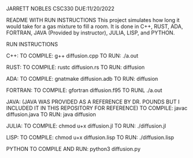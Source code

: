JARRETT NOBLES
CSC330 
DUE:11/20/2022

README WITH RUN INSTRUCTIONS
This project simulates how long it would take for a gas mixture to fill a room. It is done in C++, RUST, ADA, FORTRAN, JAVA (Provided by instructor), JULIA, LISP, and PYTHON.

RUN INSTRUCTIONS

C++:
  TO COMPILE: g++ diffusion.cpp
  TO RUN: ./a.out
  
RUST:
  TO COMPILE: rustc diffusion.rs
  TO RUN: diffusion
  
ADA:
  TO COMPILE: gnatmake diffusion.adb
  TO RUN: diffusion
  
FORTRAN: 
  TO COMPILE: gfortran diffusion.f95
  TO RUNL ./a.out
  
JAVA: (JAVA WAS PROVIDED AS A REFERENCE BY DR. POUNDS BUT I INCLUDED IT IN THIS REPOSITORY FOR REFERENCE)
  TO COMPILE: javac diffusion.java
  TO RUN: java diffusion
  
JULIA: 
  TO COMPILE: chmod u+x diffusion.jl
  TO RUN: ./diffusion.jl
  
LISP:
  TO COMPILE: chmod u+x diffusion.lisp
  TO RUN: ./diffusion.lisp
  
PYTHON
  TO COMPILE AND RUN: python3 diffusion.py




